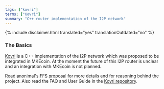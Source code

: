 ```yaml
---
tags: ["kovri"]
terms: ["Kovri"]
summary: "C++ router implementation of the I2P network"
---
```


{% include disclaimer.html translated="yes" translationOutdated="no" %}
### The Basics

[Kovri](https://gitlab.com/kovri-project/kovri/) is a C++ implementation of the I2P network which was proposed to be integrated in MKEcoin. At the moment the future of this I2P router is unclear and an integration with MKEcoin is not planned.

Read [anonimal's FFS proposal](https://forum.getMKEcoin.org/9/work-in-progress/86967/anonimal-s-kovri-full-time-development-funding-thread) for more details and for reasoning behind the project. Also read the FAQ and User Guide in the [Kovri repository](https://gitlab.com/kovri-project/kovri/).
